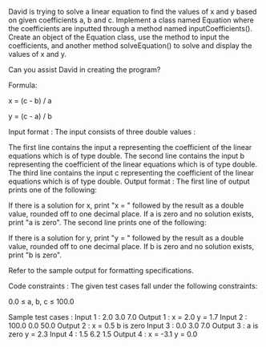 David is trying to solve a linear equation to find the values of x and y based on given coefficients a, b and c. Implement a class named Equation where the coefficients are inputted through a method named inputCoefficients(). Create an object of the Equation class, use the method to input the coefficients, and another method solveEquation() to solve and display the values of x and y.



Can you assist David in creating the program?



Formula: 

x = (c - b) / a

y = (c - a) / b

Input format :
The input consists of three double values :

The first line contains the input a representing the coefficient of the linear equations which is of type double.
The second line contains the input b representing the coefficient of the linear equations which is of type double.
The third line contains the input c representing the coefficient of the linear equations which is of type double.
Output format :
The first line of output prints one of the following:

If there is a solution for x, print "x = " followed by the result as a double value, rounded off to one decimal place.
If a is zero and no solution exists, print "a is zero".
The second line prints one of the following:

If there is a solution for y, print "y = " followed by the result as a double value, rounded off to one decimal place.
If b is zero and no solution exists, print "b is zero".


Refer to the sample output for formatting specifications.

Code constraints :
The given test cases fall under the following constraints:

0.0 ≤ a, b, c ≤ 100.0

Sample test cases :
Input 1 :
2.0
3.0
7.0
Output 1 :
x = 2.0
y = 1.7
Input 2 :
100.0
0.0
50.0
Output 2 :
x = 0.5
b is zero
Input 3 :
0.0
3.0
7.0
Output 3 :
a is zero
y = 2.3
Input 4 :
1.5
6.2
1.5
Output 4 :
x = -3.1
y = 0.0
